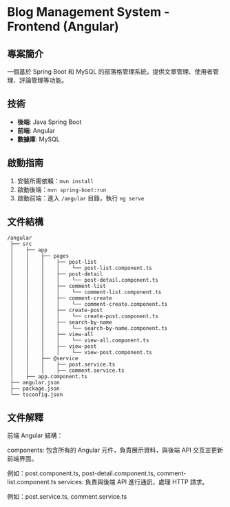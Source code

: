 # Blog Management System - Frontend (Angular)

## 專案簡介
一個基於 Spring Boot 和 MySQL 的部落格管理系統，提供文章管理、使用者管理、評論管理等功能。

## 技術
- **後端**: Java Spring Boot
- **前端**: Angular
- **數據庫**: MySQL

## 啟動指南
1. 安裝所需依賴：`mvn install`
2. 啟動後端：`mvn spring-boot:run`
3. 啟動前端：進入 `/angular` 目錄，執行 `ng serve`

## 文件結構
```
/angular
 ├── src
 │    ├── app
 │    │    ├── pages
 │    │    │    ├── post-list
 │    │    │    │    └── post-list.component.ts
 │    │    │    ├── post-detail
 │    │    │    │    └── post-detail.component.ts
 │    │    │    ├── comment-list
 │    │    │    │    └── comment-list.component.ts
 │    │    │    ├── comment-create
 │    │    │    │    └── comment-create.component.ts
 │    │    │    ├── create-post
 │    │    │    │    └── create-post.component.ts
 │    │    │    ├── search-by-name
 │    │    │    │    └── search-by-name.component.ts
 │    │    │    ├── view-all
 │    │    │    │    └── view-all.component.ts
 │    │    │    ├── view-post
 │    │    │    │    └── view-post.component.ts
 │    │    ├── @service
 │    │    │    ├── post.service.ts
 │    │    │    ├── comment.service.ts
 │    ├── app.component.ts
 ├── angular.json
 ├── package.json
 └── tsconfig.json
```



## 文件解釋
前端 Angular 結構：

components: 包含所有的 Angular 元件，負責展示資料，與後端 API 交互並更新前端界面。

例如：post.component.ts, post-detail.component.ts, comment-list.component.ts
services: 負責與後端 API 進行通訊，處理 HTTP 請求。

例如：post.service.ts, comment.service.ts



